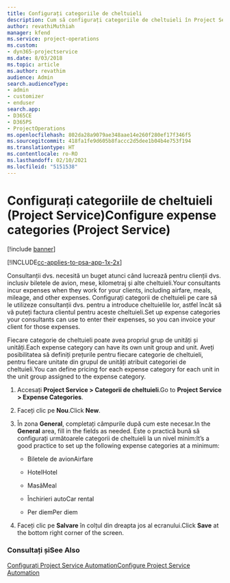 ```yaml
---
title: Configurați categoriile de cheltuieli
description: Cum să configurați categoriile de cheltuieli în Project Service
author: revathiMuthiah
manager: kfend
ms.service: project-operations
ms.custom:
- dyn365-projectservice
ms.date: 8/03/2018
ms.topic: article
ms.author: revathim
audience: Admin
search.audienceType:
- admin
- customizer
- enduser
search.app:
- D365CE
- D365PS
- ProjectOperations
ms.openlocfilehash: 802da28a9079ae348aae14e260f280ef17f346f5
ms.sourcegitcommit: 418fa1fe9d605b8faccc2d5dee1b04b4e753f194
ms.translationtype: HT
ms.contentlocale: ro-RO
ms.lasthandoff: 02/10/2021
ms.locfileid: "5151538"
---
```

# <a name="configure-expense-categories-project-service"></a><span data-ttu-id="1db6b-103">Configurați categoriile de cheltuieli (Project Service)</span><span class="sxs-lookup"><span data-stu-id="1db6b-103">Configure expense categories (Project Service)</span></span>

[!include [banner](../includes/psa-now-project-operations.md)]

[!INCLUDE[cc-applies-to-psa-app-1x-2x](../includes/cc-applies-to-psa-app-1x-2x.md)]

<span data-ttu-id="1db6b-104">Consultanții dvs. necesită un buget atunci când lucrează pentru clienții dvs. inclusiv biletele de avion, mese, kilometraj și alte cheltuieli.</span><span class="sxs-lookup"><span data-stu-id="1db6b-104">Your consultants incur expenses when they work for your clients, including airfare, meals, mileage, and other expenses.</span></span> <span data-ttu-id="1db6b-105">Configurați categorii de cheltuieli pe care să le utilizeze consultanții dvs. pentru a introduce cheltuielile lor, astfel încât să vă puteți factura clientul pentru aceste cheltuieli.</span><span class="sxs-lookup"><span data-stu-id="1db6b-105">Set up expense categories your consultants can use to enter their expenses, so you can invoice your client for those expenses.</span></span>  
  
<span data-ttu-id="1db6b-106">Fiecare categorie de cheltuieli poate avea propriul grup de unități și unități.</span><span class="sxs-lookup"><span data-stu-id="1db6b-106">Each expense category can have its own unit group and unit.</span></span> <span data-ttu-id="1db6b-107">Aveți posibilitatea să definiți prețurile pentru fiecare categorie de cheltuieli, pentru fiecare unitate din grupul de unități atribuit categoriei de cheltuieli.</span><span class="sxs-lookup"><span data-stu-id="1db6b-107">You can define pricing for each expense category for each unit in the unit group assigned to the expense category.</span></span>  
  
1.  <span data-ttu-id="1db6b-108">Accesați **Project Service > Categorii de cheltuieli**.</span><span class="sxs-lookup"><span data-stu-id="1db6b-108">Go to **Project Service > Expense Categories**.</span></span>  
  
2.  <span data-ttu-id="1db6b-109">Faceți clic pe **Nou**.</span><span class="sxs-lookup"><span data-stu-id="1db6b-109">Click **New**.</span></span>  
  
3.  <span data-ttu-id="1db6b-110">În zona **General**, completați câmpurile după cum este necesar.</span><span class="sxs-lookup"><span data-stu-id="1db6b-110">In the **General** area, fill in the fields as needed.</span></span> <span data-ttu-id="1db6b-111">Este o practică bună să configurați următoarele categorii de cheltuieli la un nivel minim:</span><span class="sxs-lookup"><span data-stu-id="1db6b-111">It’s a good practice to set up the following expense categories at a minimum:</span></span>  
  
    -   <span data-ttu-id="1db6b-112">Biletele de avion</span><span class="sxs-lookup"><span data-stu-id="1db6b-112">Airfare</span></span>  
  
    -   <span data-ttu-id="1db6b-113">Hotel</span><span class="sxs-lookup"><span data-stu-id="1db6b-113">Hotel</span></span>  
  
    -   <span data-ttu-id="1db6b-114">Masă</span><span class="sxs-lookup"><span data-stu-id="1db6b-114">Meal</span></span>  
  
    -   <span data-ttu-id="1db6b-115">Închirieri auto</span><span class="sxs-lookup"><span data-stu-id="1db6b-115">Car rental</span></span>  
  
    -   <span data-ttu-id="1db6b-116">Per diem</span><span class="sxs-lookup"><span data-stu-id="1db6b-116">Per diem</span></span>  
  
4.  <span data-ttu-id="1db6b-117">Faceți clic pe **Salvare** în colțul din dreapta jos al ecranului.</span><span class="sxs-lookup"><span data-stu-id="1db6b-117">Click **Save** at the bottom right corner of the screen.</span></span>  
  
### <a name="see-also"></a><span data-ttu-id="1db6b-118">Consultați și</span><span class="sxs-lookup"><span data-stu-id="1db6b-118">See Also</span></span>  
 [<span data-ttu-id="1db6b-119">Configurați Project Service Automation</span><span class="sxs-lookup"><span data-stu-id="1db6b-119">Configure Project Service Automation</span></span>](../psa/configure.md)
